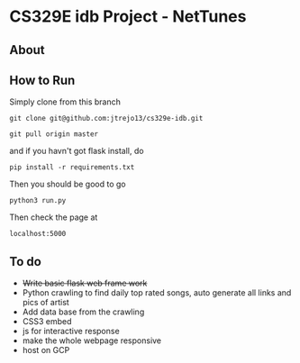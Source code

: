 # CS329E idb Project - NetTunes
## About

## How to Run  
Simply clone from this branch  
```
git clone git@github.com:jtrejo13/cs329e-idb.git

git pull origin master
``` 
and if you havn't got flask install, do  
```
pip install -r requirements.txt
```
Then you should be good to go  
```
python3 run.py
```
Then check the page at  
```
localhost:5000
```

## To do  
+ ~~Write basic flask web frame work~~
+ Python crawling to find daily top rated songs, auto generate all links and pics of artist 
+ Add data base from the crawling 
+ CSS3 embed
+ js for interactive response
+ make the whole webpage responsive 
+ host on GCP
